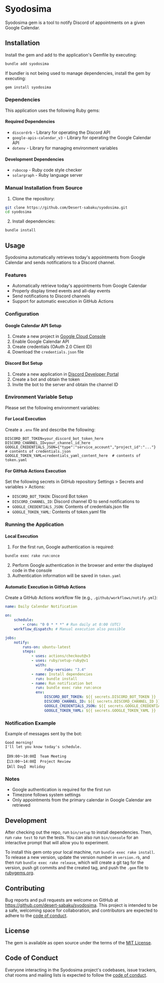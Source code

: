 # Syodosima

Syodosima gem is a tool to notify Discord of appointments on a given Google Calendar.

## Installation

Install the gem and add to the application's Gemfile by executing:

```bash
bundle add syodosima
```

If bundler is not being used to manage dependencies, install the gem by executing:

```bash
gem install syodosima
```

### Dependencies

This application uses the following Ruby gems:

#### Required Dependencies

-   `discordrb` - Library for operating the Discord API
-   `google-apis-calendar_v3` - Library for operating the Google Calendar API
-   `dotenv` - Library for managing environment variables

#### Development Dependencies

-   `rubocop` - Ruby code style checker
-   `solargraph` - Ruby language server

### Manual Installation from Source

1. Clone the repository:

```bash
git clone https://github.com/Desert-sabaku/syodosima.git
cd syodosima
```

2. Install dependencies:

```bash
bundle install
```

## Usage

Syodosima automatically retrieves today's appointments from Google Calendar and sends notifications to a Discord channel.

### Features

-   Automatically retrieve today's appointments from Google Calendar
-   Properly display timed events and all-day events
-   Send notifications to Discord channels
-   Support for automatic execution in GitHub Actions

### Configuration

#### Google Calendar API Setup

1. Create a new project in [Google Cloud Console](https://console.cloud.google.com/)
2. Enable Google Calendar API
3. Create credentials (OAuth 2.0 Client ID)
4. Download the `credentials.json` file

#### Discord Bot Setup

1. Create a new application in [Discord Developer Portal](https://discord.com/developers/applications)
2. Create a bot and obtain the token
3. Invite the bot to the server and obtain the channel ID

### Environment Variable Setup

Please set the following environment variables:

#### For Local Execution

Create a `.env` file and describe the following:

```env
DISCORD_BOT_TOKEN=your_discord_bot_token_here
DISCORD_CHANNEL_ID=your_channel_id_here
GOOGLE_CREDENTIALS_JSON={"type":"service_account","project_id":"..."}  # contents of credentials.json
GOOGLE_TOKEN_YAML=credentials_yaml_content_here  # contents of token.yaml
```

#### For GitHub Actions Execution

Set the following secrets in GitHub repository Settings > Secrets and variables > Actions:

-   `DISCORD_BOT_TOKEN`: Discord Bot token
-   `DISCORD_CHANNEL_ID`: Discord channel ID to send notifications to
-   `GOOGLE_CREDENTIALS_JSON`: Contents of credentials.json file
-   `GOOGLE_TOKEN_YAML`: Contents of token.yaml file

### Running the Application

#### Local Execution

1. For the first run, Google authentication is required:

```bash
bundle exec rake run:once
```

2. Perform Google authentication in the browser and enter the displayed code in the console
3. Authentication information will be saved in `token.yaml`

#### Automatic Execution in GitHub Actions

Create a GitHub Actions workflow file (e.g., `.github/workflows/notify.yml`):

```yaml
name: Daily Calendar Notification

on:
    schedule:
        - cron: "0 0 * * *" # Run daily at 0:00 (UTC)
    workflow_dispatch: # Manual execution also possible

jobs:
    notify:
        runs-on: ubuntu-latest
        steps:
            - uses: actions/checkout@v3
            - uses: ruby/setup-ruby@v1
              with:
                  ruby-version: "3.4"
            - name: Install dependencies
              run: bundle install
            - name: Run notification bot
              run: bundle exec rake run:once
              env:
                  DISCORD_BOT_TOKEN: ${{ secrets.DISCORD_BOT_TOKEN }}
                  DISCORD_CHANNEL_ID: ${{ secrets.DISCORD_CHANNEL_ID }}
                  GOOGLE_CREDENTIALS_JSON: ${{ secrets.GOOGLE_CREDENTIALS_JSON }}
                  GOOGLE_TOKEN_YAML: ${{ secrets.GOOGLE_TOKEN_YAML }}
```

### Notification Example

Example of messages sent by the bot:

```text
Good morning!
I'll let you know today's schedule.

【09:00〜10:00】 Team Meeting
【13:00〜14:00】 Project Review
【All Day】 Holiday
```

### Notes

-   Google authentication is required for the first run
-   Timezone follows system settings
-   Only appointments from the primary calendar in Google Calendar are retrieved

## Development

After checking out the repo, run `bin/setup` to install dependencies. Then, run `rake test` to run the tests. You can also run `bin/console` for an interactive prompt that will allow you to experiment.

To install this gem onto your local machine, run `bundle exec rake install`. To release a new version, update the version number in `version.rb`, and then run `bundle exec rake release`, which will create a git tag for the version, push git commits and the created tag, and push the `.gem` file to [rubygems.org](https://rubygems.org).

## Contributing

Bug reports and pull requests are welcome on GitHub at https://github.com/desert-sabaku/syodosima. This project is intended to be a safe, welcoming space for collaboration, and contributors are expected to adhere to the [code of conduct](https://github.com/[USERNAME]/syodosima/blob/gem/CODE_OF_CONDUCT.md).

## License

The gem is available as open source under the terms of the [MIT License](https://opensource.org/licenses/MIT).

## Code of Conduct

Everyone interacting in the Syodosima project's codebases, issue trackers, chat rooms and mailing lists is expected to follow the [code of conduct](https://github.com/[USERNAME]/syodosima/blob/gem/CODE_OF_CONDUCT.md).
